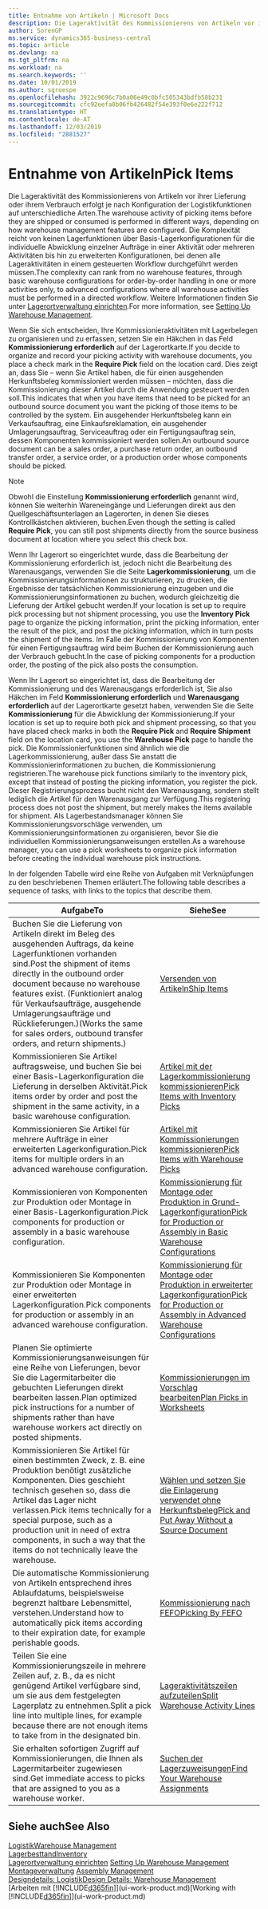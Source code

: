 ```yaml
---
title: Entnahme von Artikeln | Microsoft Docs
description: Die Lageraktivität des Kommissionierens von Artikeln vor ihrer Lieferung oder ihrem Verbrauch erfolgt je nach Konfiguration der Logistikfunktionen auf unterschiedliche Arten. Die Komplexität der [Einrichtung](../configure-warehouse-processes.md) reicht von keinen Lagerfunktionen über grundlegende Lagerfunktionen für die individuelle Abwicklung einzelner Aufträge in einer Aktivität oder mehreren Aktivitäten bis hin zu erweiterten Konfigurationen, bei denen alle Lageraktivitäten in einem gesteuerten Workflow durchgeführt werden müssen.
author: SorenGP
ms.service: dynamics365-business-central
ms.topic: article
ms.devlang: na
ms.tgt_pltfrm: na
ms.workload: na
ms.search.keywords: ''
ms.date: 10/01/2019
ms.author: sgroespe
ms.openlocfilehash: 3922c9696c7b0a06e49c0bfc505343bdfb58b231
ms.sourcegitcommit: cfc92eefa8b06fb426482f54e393f0e6e222f712
ms.translationtype: HT
ms.contentlocale: de-AT
ms.lasthandoff: 12/03/2019
ms.locfileid: "2881527"
---
```

# <a name="pick-items"></a><span data-ttu-id="3c476-104">Entnahme von Artikeln</span><span class="sxs-lookup"><span data-stu-id="3c476-104">Pick Items</span></span>
<span data-ttu-id="3c476-105">Die Lageraktivität des Kommissionierens von Artikeln vor ihrer Lieferung oder ihrem Verbrauch erfolgt je nach Konfiguration der Logistikfunktionen auf unterschiedliche Arten.</span><span class="sxs-lookup"><span data-stu-id="3c476-105">The warehouse activity of picking items before they are shipped or consumed is performed in different ways, depending on how warehouse management features are configured.</span></span> <span data-ttu-id="3c476-106">Die Komplexität reicht von keinen Lagerfunktionen über Basis-Lagerkonfigurationen für die individuelle Abwicklung einzelner Aufträge in einer Aktivität oder mehreren Aktivitäten bis hin zu erweiterten Konfigurationen, bei denen alle Lageraktivitäten in einem gesteuerten Workflow durchgeführt werden müssen.</span><span class="sxs-lookup"><span data-stu-id="3c476-106">The complexity can rank from no warehouse features, through basic warehouse configurations for order-by-order handling in one or more activities only, to advanced configurations where all warehouse activities must be performed in a directed workflow.</span></span> <span data-ttu-id="3c476-107">Weitere Informationen finden Sie unter [Lagerortverwaltung einrichten](warehouse-setup-warehouse.md).</span><span class="sxs-lookup"><span data-stu-id="3c476-107">For more information, see [Setting Up Warehouse Management](warehouse-setup-warehouse.md).</span></span>

<span data-ttu-id="3c476-108">Wenn Sie sich entscheiden, Ihre Kommissionieraktivitäten mit Lagerbelegen zu organisieren und zu erfassen, setzen Sie ein Häkchen in das Feld **Kommissionierung erforderlich** auf der Lagerortkarte.</span><span class="sxs-lookup"><span data-stu-id="3c476-108">If you decide to organize and record your picking activity with warehouse documents, you place a check mark in the **Require Pick** field on the location card.</span></span> <span data-ttu-id="3c476-109">Dies zeigt an, dass Sie – wenn Sie Artikel haben, die für einen ausgehenden Herkunftsbeleg kommissioniert werden müssen – möchten, dass die Kommissionierung dieser Artikel durch die Anwendung gesteuert werden soll.</span><span class="sxs-lookup"><span data-stu-id="3c476-109">This indicates that when you have items that need to be picked for an outbound source document you want the picking of those items to be controlled by the system.</span></span> <span data-ttu-id="3c476-110">Ein ausgehender Herkunftsbeleg kann ein Verkaufsauftrag, eine Einkaufsreklamation, ein ausgehender Umlagerungsauftrag, Serviceauftrag oder ein Fertigungsauftrag sein, dessen Komponenten kommissioniert werden sollen.</span><span class="sxs-lookup"><span data-stu-id="3c476-110">An outbound source document can be a sales order, a purchase return order, an outbound transfer order, a service order, or a production order whose components should be picked.</span></span>

> [!NOTE]
> <span data-ttu-id="3c476-111">Obwohl die Einstellung **Kommissionierung erforderlich** genannt wird, können Sie weiterhin Wareneingänge und Lieferungen direkt aus den Quellgeschäftsunterlagen an Lagerorten, in denen Sie dieses Kontrollkästchen aktivieren, buchen.</span><span class="sxs-lookup"><span data-stu-id="3c476-111">Even though the setting is called **Require Pick**, you can still post shipments directly from the source business document at location where you select this check box.</span></span>

<span data-ttu-id="3c476-112">Wenn Ihr Lagerort so eingerichtet wurde, dass die Bearbeitung der Kommissionierung erforderlich ist, jedoch nicht die Bearbeitung des Warenausgangs, verwenden Sie die Seite **Lagerkommissionierung**, um die Kommissionierungsinformationen zu strukturieren, zu drucken, die Ergebnisse der tatsächlichen Kommissionierung einzugeben und die Kommissionierungsinformationen zu buchen, wodurch gleichzeitig die Lieferung der Artikel gebucht werden.</span><span class="sxs-lookup"><span data-stu-id="3c476-112">If your location is set up to require pick processing but not shipment processing, you use the **Inventory Pick** page to organize the picking information, print the picking information, enter the result of the pick, and post the picking information, which in turn posts the shipment of the items.</span></span> <span data-ttu-id="3c476-113">Im Falle der Kommissionierung von Komponenten für einen Fertigungsauftrag wird beim Buchen der Kommissionierung auch der Verbrauch gebucht.</span><span class="sxs-lookup"><span data-stu-id="3c476-113">In the case of picking components for a production order, the posting of the pick also posts the consumption.</span></span>

<span data-ttu-id="3c476-114">Wenn Ihr Lagerort so eingerichtet ist, dass die Bearbeitung der Kommissionierung und des Warenausgangs erforderlich ist, Sie also Häkchen im Feld **Kommissionierung erforderlich** und **Warenausgang erforderlich** auf der Lagerortkarte gesetzt haben, verwenden Sie die Seite **Kommissionierung** für die Abwicklung der Kommissionierung.</span><span class="sxs-lookup"><span data-stu-id="3c476-114">If your location is set up to require both pick and shipment processing, so that you have placed check marks in both the **Require Pick** and **Require Shipment** field on the location card, you use the **Warehouse Pick** page to handle the pick.</span></span> <span data-ttu-id="3c476-115">Die Kommissionierfunktionen sind ähnlich wie die Lagerkommissionierung, außer dass Sie anstatt die Kommissionierinformationen zu buchen, die Kommissionierung registrieren.</span><span class="sxs-lookup"><span data-stu-id="3c476-115">The warehouse pick functions similarly to the inventory pick, except that instead of posting the picking information, you register the pick.</span></span> <span data-ttu-id="3c476-116">Dieser Registrierungsprozess bucht nicht den Warenausgang, sondern stellt lediglich die Artikel für den Warenausgang zur Verfügung.</span><span class="sxs-lookup"><span data-stu-id="3c476-116">This registering process does not post the shipment, but merely makes the items available for shipment.</span></span> <span data-ttu-id="3c476-117">Als Lagerbestandsmanager können Sie Kommissionierungsvorschläge verwenden, um Kommissionierungsinformationen zu organisieren, bevor Sie die individuellen Kommissionierungsanweisungen erstellen.</span><span class="sxs-lookup"><span data-stu-id="3c476-117">As a warehouse manager, you can use a pick worksheets to organize pick information before creating the individual warehouse pick instructions.</span></span>

<span data-ttu-id="3c476-118">In der folgenden Tabelle wird eine Reihe von Aufgaben mit Verknüpfungen zu den beschriebenen Themen erläutert.</span><span class="sxs-lookup"><span data-stu-id="3c476-118">The following table describes a sequence of tasks, with links to the topics that describe them.</span></span>   

|<span data-ttu-id="3c476-119">**Aufgabe**</span><span class="sxs-lookup"><span data-stu-id="3c476-119">**To**</span></span>|<span data-ttu-id="3c476-120">**Siehe**</span><span class="sxs-lookup"><span data-stu-id="3c476-120">**See**</span></span>|
|------------|-------------|  
|<span data-ttu-id="3c476-121">Buchen Sie die Lieferung von Artikeln direkt im Beleg des ausgehenden Auftrags, da keine Lagerfunktionen vorhanden sind.</span><span class="sxs-lookup"><span data-stu-id="3c476-121">Post the shipment of items directly in the outbound order document because no warehouse features exist.</span></span> <span data-ttu-id="3c476-122">(Funktioniert analog für Verkaufsaufträge, ausgehende Umlagerungsaufträge und Rücklieferungen.)</span><span class="sxs-lookup"><span data-stu-id="3c476-122">(Works the same for sales orders, outbound transfer orders, and return shipments.)</span></span>|[<span data-ttu-id="3c476-123">Versenden von Artikeln</span><span class="sxs-lookup"><span data-stu-id="3c476-123">Ship Items</span></span>](warehouse-how-ship-items.md)|  
|<span data-ttu-id="3c476-124">Kommissionieren Sie Artikel auftragsweise, und buchen Sie bei einer Basis-Lagerkonfiguration die Lieferung in derselben Aktivität.</span><span class="sxs-lookup"><span data-stu-id="3c476-124">Pick items order by order and post the shipment in the same activity, in a basic warehouse configuration.</span></span>|[<span data-ttu-id="3c476-125">Artikel mit der Lagerkommissionierung kommissionieren</span><span class="sxs-lookup"><span data-stu-id="3c476-125">Pick Items with Inventory Picks</span></span>](warehouse-how-to-pick-items-with-inventory-picks.md)|
|<span data-ttu-id="3c476-126">Kommissionieren Sie Artikel für mehrere Aufträge in einer erweiterten Lagerkonfiguration.</span><span class="sxs-lookup"><span data-stu-id="3c476-126">Pick items for multiple orders in an advanced warehouse configuration.</span></span>|[<span data-ttu-id="3c476-127">Artikel mit Kommissionierungen kommissionieren</span><span class="sxs-lookup"><span data-stu-id="3c476-127">Pick Items with Warehouse Picks</span></span>](warehouse-how-to-pick-items-for-warehouse-shipment.md)|  
|<span data-ttu-id="3c476-128">Kommissionieren von Komponenten zur Produktion oder Montage in einer Basis-Lagerkonfiguration.</span><span class="sxs-lookup"><span data-stu-id="3c476-128">Pick components for production or assembly in a basic warehouse configuration.</span></span>|[<span data-ttu-id="3c476-129">Kommissionierung für Montage oder Produktion in Grund-Lagerkonfiguration</span><span class="sxs-lookup"><span data-stu-id="3c476-129">Pick for Production or Assembly in Basic Warehouse Configurations</span></span>](warehouse-how-to-pick-for-production.md)|
|<span data-ttu-id="3c476-130">Kommissionieren Sie Komponenten zur Produktion oder Montage in einer erweiterten Lagerkonfiguration.</span><span class="sxs-lookup"><span data-stu-id="3c476-130">Pick components for production or assembly in an advanced warehouse configuration.</span></span>|[<span data-ttu-id="3c476-131">Kommissionierung für Montage oder Produktion in erweiterter Lagerkonfiguration</span><span class="sxs-lookup"><span data-stu-id="3c476-131">Pick for Production or Assembly in Advanced Warehouse Configurations</span></span>](warehouse-how-to-pick-for-internal-operations-in-advanced-warehousing.md)|  
|<span data-ttu-id="3c476-132">Planen Sie optimierte Kommissionierungsanweisungen für eine Reihe von Lieferungen, bevor Sie die Lagermitarbeiter die gebuchten Lieferungen direkt bearbeiten lassen.</span><span class="sxs-lookup"><span data-stu-id="3c476-132">Plan optimized pick instructions for a number of shipments rather than have warehouse workers act directly on posted shipments.</span></span>|[<span data-ttu-id="3c476-133">Kommissionierungen im Vorschlag bearbeiten</span><span class="sxs-lookup"><span data-stu-id="3c476-133">Plan Picks in Worksheets</span></span>](warehouse-how-to-plan-picks-in-worksheets.md)|  
|<span data-ttu-id="3c476-134">Kommissionieren Sie Artikel für einen bestimmten Zweck, z. B. eine Produktion benötigt zusätzliche Komponenten. Dies geschieht technisch gesehen so, dass die Artikel das Lager nicht verlassen.</span><span class="sxs-lookup"><span data-stu-id="3c476-134">Pick items technically for a special purpose, such as a production unit in need of extra components, in such a way that the items do not technically leave the warehouse.</span></span>|[<span data-ttu-id="3c476-135">Wählen und setzen Sie die Einlagerung verwendet ohne Herkunftsbeleg</span><span class="sxs-lookup"><span data-stu-id="3c476-135">Pick and Put Away Without a Source Document</span></span>](warehouse-how-to-create-put-aways-from-internal-put-aways.md)|
|<span data-ttu-id="3c476-136">Die automatische Kommissionierung von Artikeln entsprechend ihres Ablaufdatums, beispielsweise begrenzt haltbare Lebensmittel, verstehen.</span><span class="sxs-lookup"><span data-stu-id="3c476-136">Understand how to automatically pick items according to their expiration date, for example perishable goods.</span></span>|[<span data-ttu-id="3c476-137">Kommissionierung nach FEFO</span><span class="sxs-lookup"><span data-stu-id="3c476-137">Picking By FEFO</span></span>](warehouse-picking-by-fefo.md)|
|<span data-ttu-id="3c476-138">Teilen Sie eine Kommissionierungszeile in mehrere Zeilen auf, z. B., da es nicht genügend Artikel verfügbare sind, um sie aus dem festgelegten Lagerplatz zu entnehmen.</span><span class="sxs-lookup"><span data-stu-id="3c476-138">Split a pick line into multiple lines, for example because there are not enough items to take from in the designated bin.</span></span>|[<span data-ttu-id="3c476-139">Lageraktivitätszeilen aufzuteilen</span><span class="sxs-lookup"><span data-stu-id="3c476-139">Split Warehouse Activity Lines</span></span>](warehouse-how-to-split-warehouse-activity-lines.md)|
|<span data-ttu-id="3c476-140">Sie erhalten sofortigen Zugriff auf Kommissionierungen, die Ihnen als Lagermitarbeiter zugewiesen sind.</span><span class="sxs-lookup"><span data-stu-id="3c476-140">Get immediate access to picks that are assigned to you as a warehouse worker.</span></span>|[<span data-ttu-id="3c476-141">Suchen der Lagerzuweisungen</span><span class="sxs-lookup"><span data-stu-id="3c476-141">Find Your Warehouse Assignments</span></span>](warehouse-how-to-find-your-warehouse-assignments.md)|  

## <a name="see-also"></a><span data-ttu-id="3c476-142">Siehe auch</span><span class="sxs-lookup"><span data-stu-id="3c476-142">See Also</span></span>  
[<span data-ttu-id="3c476-143">Logistik</span><span class="sxs-lookup"><span data-stu-id="3c476-143">Warehouse Management</span></span>](warehouse-manage-warehouse.md)  
[<span data-ttu-id="3c476-144">Lagerbesttand</span><span class="sxs-lookup"><span data-stu-id="3c476-144">Inventory</span></span>](inventory-manage-inventory.md)  
<span data-ttu-id="3c476-145">[Lagerortverwaltung einrichten](warehouse-setup-warehouse.md)   </span><span class="sxs-lookup"><span data-stu-id="3c476-145">[Setting Up Warehouse Management](warehouse-setup-warehouse.md)   </span></span>  
<span data-ttu-id="3c476-146">[Montageverwaltung](assembly-assemble-items.md)  </span><span class="sxs-lookup"><span data-stu-id="3c476-146">[Assembly Management](assembly-assemble-items.md)  </span></span>  
[<span data-ttu-id="3c476-147">Designdetails: Logistik</span><span class="sxs-lookup"><span data-stu-id="3c476-147">Design Details: Warehouse Management</span></span>](design-details-warehouse-management.md)  
<span data-ttu-id="3c476-148">[Arbeiten mit [!INCLUDE[d365fin](includes/d365fin_md.md)]](ui-work-product.md)</span><span class="sxs-lookup"><span data-stu-id="3c476-148">[Working with [!INCLUDE[d365fin](includes/d365fin_md.md)]](ui-work-product.md)</span></span>
